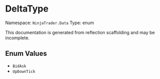 # DeltaType

Namespace: `NinjaTrader.Data`
Type: enum

This documentation is generated from reflection scaffolding and may be incomplete.

## Enum Values
- `BidAsk`
- `UpDownTick`

